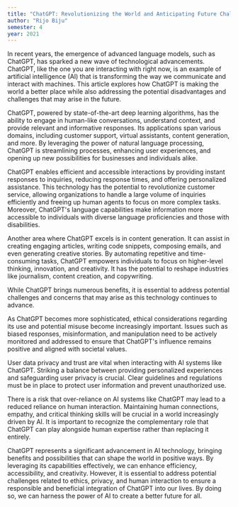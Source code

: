```yaml
---
title: "ChatGPT: Revolutionizing the World and Anticipating Future Challenges"
author: "Rijo Biju"
semester: 4
year: 2021
---
```


In recent years, the emergence of advanced language models, such as ChatGPT, has sparked a new wave of technological advancements. ChatGPT, like the one you are interacting with right now, is an example of artificial intelligence (AI) that is transforming the way we communicate and interact with machines. This article explores how ChatGPT is making the world a better place while also addressing the potential disadvantages and challenges that may arise in the future.

ChatGPT, powered by state-of-the-art deep learning algorithms, has the ability to engage in human-like conversations, understand context, and provide relevant and informative responses. Its applications span various domains, including customer support, virtual assistants, content generation, and more. By leveraging the power of natural language processing, ChatGPT is streamlining processes, enhancing user experiences, and opening up new possibilities for businesses and individuals alike.

ChatGPT enables efficient and accessible interactions by providing instant responses to inquiries, reducing response times, and offering personalized assistance. This technology has the potential to revolutionize customer service, allowing organizations to handle a large volume of inquiries efficiently and freeing up human agents to focus on more complex tasks. Moreover, ChatGPT's language capabilities make information more accessible to individuals with diverse language proficiencies and those with disabilities.

Another area where ChatGPT excels is in content generation. It can assist in creating engaging articles, writing code snippets, composing emails, and even generating creative stories. By automating repetitive and time-consuming tasks, ChatGPT empowers individuals to focus on higher-level thinking, innovation, and creativity. It has the potential to reshape industries like journalism, content creation, and copywriting.

While ChatGPT brings numerous benefits, it is essential to address potential challenges and concerns that may arise as this technology continues to advance.

As ChatGPT becomes more sophisticated, ethical considerations regarding its use and potential misuse become increasingly important. Issues such as biased responses, misinformation, and manipulation need to be actively monitored and addressed to ensure that ChatGPT's influence remains positive and aligned with societal values.

User data privacy and trust are vital when interacting with AI systems like ChatGPT. Striking a balance between providing personalized experiences and safeguarding user privacy is crucial. Clear guidelines and regulations must be in place to protect user information and prevent unauthorized use.

There is a risk that over-reliance on AI systems like ChatGPT may lead to a reduced reliance on human interaction. Maintaining human connections, empathy, and critical thinking skills will be crucial in a world increasingly driven by AI. It is important to recognize the complementary role that ChatGPT can play alongside human expertise rather than replacing it entirely.

ChatGPT represents a significant advancement in AI technology, bringing benefits and possibilities that can shape the world in positive ways. By leveraging its capabilities effectively, we can enhance efficiency, accessibility, and creativity. However, it is essential to address potential challenges related to ethics, privacy, and human interaction to ensure a responsible and beneficial integration of ChatGPT into our lives. By doing so, we can harness the power of AI to create a better future for all.
